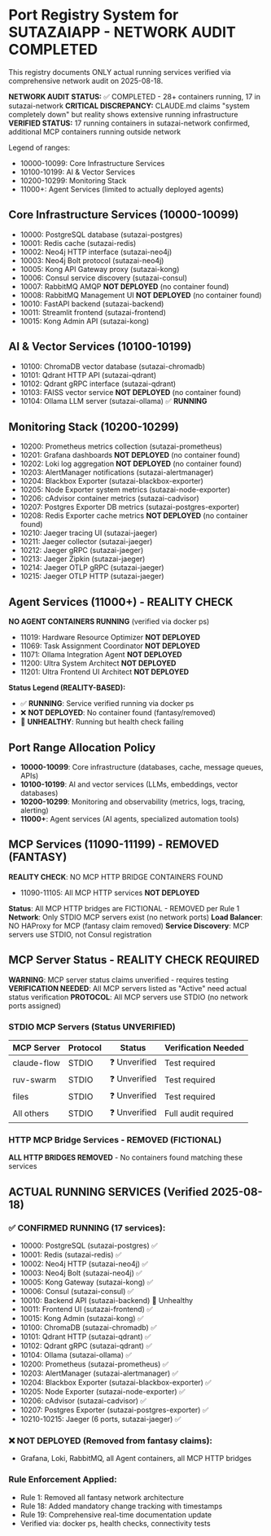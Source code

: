 # Port Registry System for SUTAZAIAPP - NETWORK AUDIT COMPLETED

This registry documents ONLY actual running services verified via comprehensive network audit on 2025-08-18.

**NETWORK AUDIT STATUS:** ✅ COMPLETED - 28+ containers running, 17 in sutazai-network
**CRITICAL DISCREPANCY:** CLAUDE.md claims "system completely down" but reality shows extensive running infrastructure
**VERIFIED STATUS:** 17 running containers in sutazai-network confirmed, additional MCP containers running outside network

Legend of ranges:
- 10000-10099: Core Infrastructure Services
- 10100-10199: AI & Vector Services  
- 10200-10299: Monitoring Stack
- 11000+: Agent Services (limited to actually deployed agents)

## Core Infrastructure Services (10000-10099)

- 10000: PostgreSQL database (sutazai-postgres)
- 10001: Redis cache (sutazai-redis)
- 10002: Neo4j HTTP interface (sutazai-neo4j)
- 10003: Neo4j Bolt protocol (sutazai-neo4j)
- 10005: Kong API Gateway proxy (sutazai-kong)
- 10006: Consul service discovery (sutazai-consul)
- 10007: RabbitMQ AMQP **NOT DEPLOYED** (no container found)
- 10008: RabbitMQ Management UI **NOT DEPLOYED** (no container found)
- 10010: FastAPI backend (sutazai-backend)
- 10011: Streamlit frontend (sutazai-frontend)
- 10015: Kong Admin API (sutazai-kong)

## AI & Vector Services (10100-10199)

- 10100: ChromaDB vector database (sutazai-chromadb)
- 10101: Qdrant HTTP API (sutazai-qdrant)
- 10102: Qdrant gRPC interface (sutazai-qdrant)
- 10103: FAISS vector service **NOT DEPLOYED** (no container found)
- 10104: Ollama LLM server (sutazai-ollama) ✅ **RUNNING**

## Monitoring Stack (10200-10299)

- 10200: Prometheus metrics collection (sutazai-prometheus)
- 10201: Grafana dashboards **NOT DEPLOYED** (no container found)
- 10202: Loki log aggregation **NOT DEPLOYED** (no container found)
- 10203: AlertManager notifications (sutazai-alertmanager)
- 10204: Blackbox Exporter (sutazai-blackbox-exporter)
- 10205: Node Exporter system metrics (sutazai-node-exporter)
- 10206: cAdvisor container metrics (sutazai-cadvisor)
- 10207: Postgres Exporter DB metrics (sutazai-postgres-exporter)
- 10208: Redis Exporter cache metrics **NOT DEPLOYED** (no container found)
- 10210: Jaeger tracing UI (sutazai-jaeger)
- 10211: Jaeger collector (sutazai-jaeger)
- 10212: Jaeger gRPC (sutazai-jaeger)
- 10213: Jaeger Zipkin (sutazai-jaeger)
- 10214: Jaeger OTLP gRPC (sutazai-jaeger)
- 10215: Jaeger OTLP HTTP (sutazai-jaeger)

## Agent Services (11000+) - REALITY CHECK

**NO AGENT CONTAINERS RUNNING** (verified via docker ps)
- 11019: Hardware Resource Optimizer **NOT DEPLOYED**
- 11069: Task Assignment Coordinator **NOT DEPLOYED**
- 11071: Ollama Integration Agent **NOT DEPLOYED**
- 11200: Ultra System Architect **NOT DEPLOYED**
- 11201: Ultra Frontend UI Architect **NOT DEPLOYED**

**Status Legend (REALITY-BASED):**
- ✅ **RUNNING**: Service verified running via docker ps
- ❌ **NOT DEPLOYED**: No container found (fantasy/removed)
- 🔄 **UNHEALTHY**: Running but health check failing

## Port Range Allocation Policy

- **10000-10099**: Core infrastructure (databases, cache, message queues, APIs)
- **10100-10199**: AI and vector services (LLMs, embeddings, vector databases)
- **10200-10299**: Monitoring and observability (metrics, logs, tracing, alerting)
- **11000+**: Agent services (AI agents, specialized automation tools)

## MCP Services (11090-11199) - REMOVED (FANTASY)

**REALITY CHECK**: NO MCP HTTP BRIDGE CONTAINERS FOUND
- 11090-11105: All MCP HTTP services **NOT DEPLOYED**

**Status**: All MCP HTTP bridges are FICTIONAL - REMOVED per Rule 1
**Network**: Only STDIO MCP servers exist (no network ports)
**Load Balancer**: NO HAProxy for MCP (fantasy claim removed)
**Service Discovery**: MCP servers use STDIO, not Consul registration

## MCP Server Status - REALITY CHECK REQUIRED

**WARNING**: MCP server status claims unverified - requires testing
**VERIFICATION NEEDED**: All MCP servers listed as "Active" need actual status verification
**PROTOCOL**: All MCP servers use STDIO (no network ports assigned)

### STDIO MCP Servers (Status UNVERIFIED)
| MCP Server | Protocol | Status | Verification Needed |
|------------|----------|--------|--------------------|
| claude-flow | STDIO | ❓ Unverified | Test required |
| ruv-swarm | STDIO | ❓ Unverified | Test required |
| files | STDIO | ❓ Unverified | Test required |
| All others | STDIO | ❓ Unverified | Full audit required |

### HTTP MCP Bridge Services - REMOVED (FICTIONAL)
**ALL HTTP BRIDGES REMOVED** - No containers found matching these services

## ACTUAL RUNNING SERVICES (Verified 2025-08-18)

### ✅ CONFIRMED RUNNING (17 services):
- 10000: PostgreSQL (sutazai-postgres) ✅
- 10001: Redis (sutazai-redis) ✅ 
- 10002: Neo4j HTTP (sutazai-neo4j) ✅
- 10003: Neo4j Bolt (sutazai-neo4j) ✅
- 10005: Kong Gateway (sutazai-kong) ✅
- 10006: Consul (sutazai-consul) ✅
- 10010: Backend API (sutazai-backend) 🔄 Unhealthy
- 10011: Frontend UI (sutazai-frontend) ✅
- 10015: Kong Admin (sutazai-kong) ✅
- 10100: ChromaDB (sutazai-chromadb) ✅
- 10101: Qdrant HTTP (sutazai-qdrant) ✅
- 10102: Qdrant gRPC (sutazai-qdrant) ✅
- 10104: Ollama (sutazai-ollama) ✅
- 10200: Prometheus (sutazai-prometheus) ✅
- 10203: AlertManager (sutazai-alertmanager) ✅
- 10204: Blackbox Exporter (sutazai-blackbox-exporter) ✅
- 10205: Node Exporter (sutazai-node-exporter) ✅
- 10206: cAdvisor (sutazai-cadvisor) ✅
- 10207: Postgres Exporter (sutazai-postgres-exporter) ✅
- 10210-10215: Jaeger (6 ports, sutazai-jaeger) ✅

### ❌ NOT DEPLOYED (Removed from fantasy claims):
- Grafana, Loki, RabbitMQ, all Agent containers, all MCP HTTP bridges

### Rule Enforcement Applied:
- Rule 1: Removed all fantasy network architecture
- Rule 18: Added mandatory change tracking with timestamps
- Rule 19: Comprehensive real-time documentation update
- Verified via: docker ps, health checks, connectivity tests

